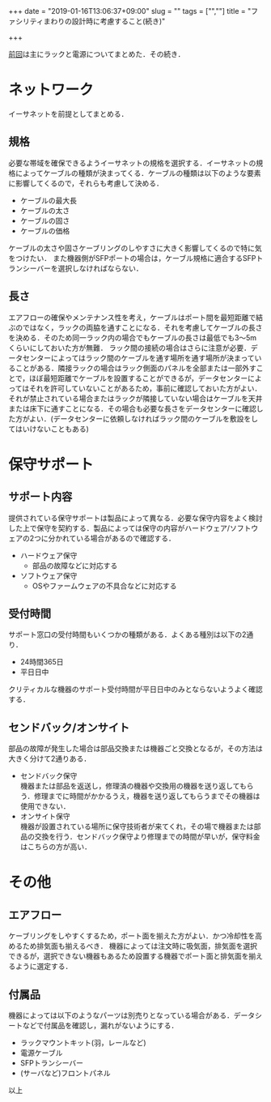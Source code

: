 +++
date = "2019-01-16T13:06:37+09:00"
slug = ""
tags = ["",""]
title = "ファシリティまわりの設計時に考慮すること(続き)"

+++

[前回](../designing-facility-layer-01)は主にラックと電源についてまとめた．その続き．

# ネットワーク
イーサネットを前提としてまとめる．

## 規格
必要な帯域を確保できるようイーサネットの規格を選択する．イーサネットの規格によってケーブルの種類が決まってくる．ケーブルの種類は以下のような要素に影響してくるので，それらも考慮して決める．

* ケーブルの最大長
* ケーブルの太さ
* ケーブルの固さ
* ケーブルの価格

ケーブルの太さや固さケーブリングのしやすさに大きく影響してくるので特に気をつけたい．
また機器側がSFPポートの場合は，ケーブル規格に適合するSFPトランシーバーを選択しなければならない．

## 長さ
エアフローの確保やメンテナンス性を考え，ケーブルはポート間を最短距離で結ぶのではなく，ラックの両脇を通すことになる．それを考慮してケーブルの長さを決める．そのため同一ラック内の場合でもケーブルの長さは最低でも3〜5mくらいにしておいた方が無難．
ラック間の接続の場合はさらに注意が必要．データセンターによってはラック間のケーブルを通す場所を通す場所が決まっていることがある．隣接ラックの場合はラック側面のパネルを全部または一部外すことで，ほぼ最短距離でケーブルを設置することができるが，データセンターによってはそれを許可していないことがあるため，事前に確認しておいた方がよい．それが禁止されている場合またはラックが隣接していない場合はケーブルを天井または床下に通すことになる．その場合も必要な長さをデータセンターに確認した方がよい．(データセンターに依頼しなければラック間のケーブルを敷設をしてはいけないこともある)

# 保守サポート
## サポート内容
提供されている保守サポートは製品によって異なる．必要な保守内容をよく検討した上で保守を契約する．製品によっては保守の内容がハードウェア/ソフトウェアの2つに分かれている場合があるので確認する．

* ハードウェア保守
    * 部品の故障などに対応する
* ソフトウェア保守
    * OSやファームウェアの不具合などに対応する

## 受付時間
サポート窓口の受付時間もいくつかの種類がある．よくある種別は以下の2通り．

* 24時間365日
* 平日日中

クリティカルな機器のサポート受付時間が平日日中のみとならないようよく確認する．

## センドバック/オンサイト
部品の故障が発生した場合は部品交換または機器ごと交換となるが，その方法は大きく分けて2通りある．

* センドバック保守  
    機器または部品を返送し，修理済の機器や交換用の機器を送り返してもらう．修理までに時間がかかるうえ，機器を送り返してもらうまでその機器は使用できない．
* オンサイト保守  
    機器が設置されている場所に保守技術者が来てくれ，その場で機器または部品の交換を行う．センドバック保守より修理までの時間が早いが，保守料金はこちらの方が高い．

# その他
## エアフロー
ケーブリングをしやすくするため，ポート面を揃えた方がよい．かつ冷却性を高めるため排気面も揃えるべき．
機器によっては注文時に吸気面，排気面を選択できるが，選択できない機器もあるため設置する機器でポート面と排気面を揃えるように選定する．

## 付属品
機器によっては以下のようなパーツは別売りとなっている場合がある．データシートなどで付属品を確認し，漏れがないようにする．

* ラックマウントキット(羽，レールなど)
* 電源ケーブル
* SFPトランシーバー
* (サーバなど)フロントパネル

以上
